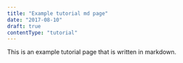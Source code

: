 ```yaml
---
title: "Example tutorial md page"
date: "2017-08-10"
draft: true
contentType: "tutorial"
---
```


This is an example tutorial page that is written in markdown.